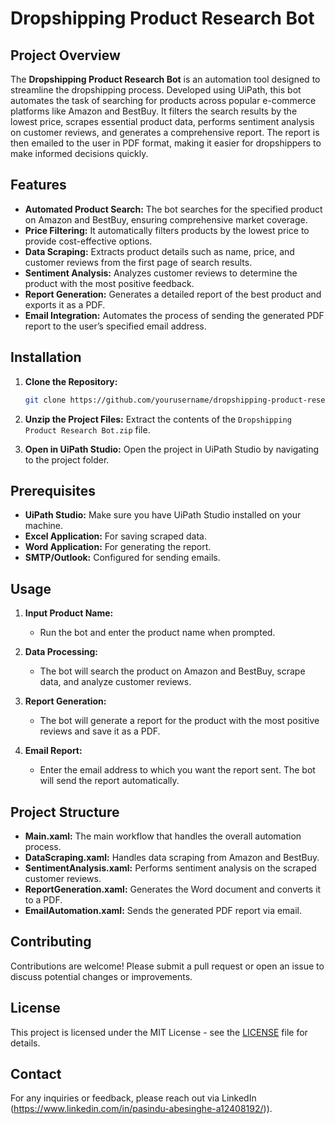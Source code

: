 # Dropshipping Product Research Bot

## Project Overview

The **Dropshipping Product Research Bot** is an automation tool designed to streamline the dropshipping process. Developed using UiPath, this bot automates the task of searching for products across popular e-commerce platforms like Amazon and BestBuy. It filters the search results by the lowest price, scrapes essential product data, performs sentiment analysis on customer reviews, and generates a comprehensive report. The report is then emailed to the user in PDF format, making it easier for dropshippers to make informed decisions quickly.

## Features

- **Automated Product Search:** The bot searches for the specified product on Amazon and BestBuy, ensuring comprehensive market coverage.
- **Price Filtering:** It automatically filters products by the lowest price to provide cost-effective options.
- **Data Scraping:** Extracts product details such as name, price, and customer reviews from the first page of search results.
- **Sentiment Analysis:** Analyzes customer reviews to determine the product with the most positive feedback.
- **Report Generation:** Generates a detailed report of the best product and exports it as a PDF.
- **Email Integration:** Automates the process of sending the generated PDF report to the user’s specified email address.

## Installation

1. **Clone the Repository:**
   ```bash
   git clone https://github.com/yourusername/dropshipping-product-research-bot.git
   ```
2. **Unzip the Project Files:**
   Extract the contents of the `Dropshipping Product Research Bot.zip` file.

3. **Open in UiPath Studio:**
   Open the project in UiPath Studio by navigating to the project folder.

## Prerequisites

- **UiPath Studio:** Make sure you have UiPath Studio installed on your machine.
- **Excel Application:** For saving scraped data.
- **Word Application:** For generating the report.
- **SMTP/Outlook:** Configured for sending emails.

## Usage

1. **Input Product Name:**
   - Run the bot and enter the product name when prompted.

2. **Data Processing:**
   - The bot will search the product on Amazon and BestBuy, scrape data, and analyze customer reviews.

3. **Report Generation:**
   - The bot will generate a report for the product with the most positive reviews and save it as a PDF.

4. **Email Report:**
   - Enter the email address to which you want the report sent. The bot will send the report automatically.

## Project Structure

- **Main.xaml:** The main workflow that handles the overall automation process.
- **DataScraping.xaml:** Handles data scraping from Amazon and BestBuy.
- **SentimentAnalysis.xaml:** Performs sentiment analysis on the scraped customer reviews.
- **ReportGeneration.xaml:** Generates the Word document and converts it to a PDF.
- **EmailAutomation.xaml:** Sends the generated PDF report via email.

## Contributing

Contributions are welcome! Please submit a pull request or open an issue to discuss potential changes or improvements.

## License

This project is licensed under the MIT License - see the [LICENSE](LICENSE) file for details.

## Contact

For any inquiries or feedback, please reach out via LinkedIn (https://www.linkedin.com/in/pasindu-abesinghe-a12408192/)).
